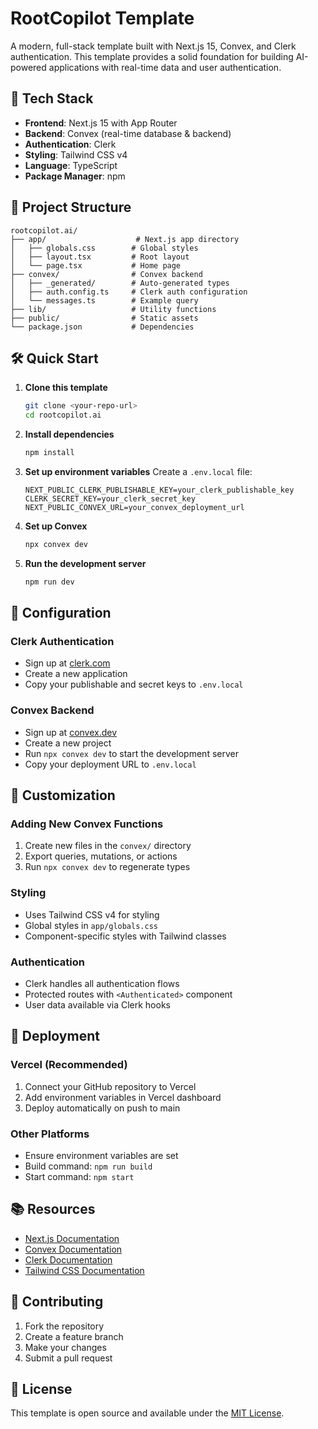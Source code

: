 # RootCopilot Template

A modern, full-stack template built with Next.js 15, Convex, and Clerk authentication. This template provides a solid foundation for building AI-powered applications with real-time data and user authentication.

## 🚀 Tech Stack

- **Frontend**: Next.js 15 with App Router
- **Backend**: Convex (real-time database & backend)
- **Authentication**: Clerk
- **Styling**: Tailwind CSS v4
- **Language**: TypeScript
- **Package Manager**: npm

## 📁 Project Structure

```
rootcopilot.ai/
├── app/                    # Next.js app directory
│   ├── globals.css        # Global styles
│   ├── layout.tsx         # Root layout
│   └── page.tsx           # Home page
├── convex/                # Convex backend
│   ├── _generated/        # Auto-generated types
│   ├── auth.config.ts     # Clerk auth configuration
│   └── messages.ts        # Example query
├── lib/                   # Utility functions
├── public/                # Static assets
└── package.json           # Dependencies
```

## 🛠️ Quick Start

1. **Clone this template**
   ```bash
   git clone <your-repo-url>
   cd rootcopilot.ai
   ```

2. **Install dependencies**
   ```bash
   npm install
   ```

3. **Set up environment variables**
   Create a `.env.local` file:
   ```env
   NEXT_PUBLIC_CLERK_PUBLISHABLE_KEY=your_clerk_publishable_key
   CLERK_SECRET_KEY=your_clerk_secret_key
   NEXT_PUBLIC_CONVEX_URL=your_convex_deployment_url
   ```

4. **Set up Convex**
   ```bash
   npx convex dev
   ```

5. **Run the development server**
   ```bash
   npm run dev
   ```

## 🔧 Configuration

### Clerk Authentication
- Sign up at [clerk.com](https://clerk.com)
- Create a new application
- Copy your publishable and secret keys to `.env.local`

### Convex Backend
- Sign up at [convex.dev](https://convex.dev)
- Create a new project
- Run `npx convex dev` to start the development server
- Copy your deployment URL to `.env.local`

## 📝 Customization

### Adding New Convex Functions
1. Create new files in the `convex/` directory
2. Export queries, mutations, or actions
3. Run `npx convex dev` to regenerate types

### Styling
- Uses Tailwind CSS v4 for styling
- Global styles in `app/globals.css`
- Component-specific styles with Tailwind classes

### Authentication
- Clerk handles all authentication flows
- Protected routes with `<Authenticated>` component
- User data available via Clerk hooks

## 🚀 Deployment

### Vercel (Recommended)
1. Connect your GitHub repository to Vercel
2. Add environment variables in Vercel dashboard
3. Deploy automatically on push to main

### Other Platforms
- Ensure environment variables are set
- Build command: `npm run build`
- Start command: `npm start`

## 📚 Resources

- [Next.js Documentation](https://nextjs.org/docs)
- [Convex Documentation](https://docs.convex.dev)
- [Clerk Documentation](https://clerk.com/docs)
- [Tailwind CSS Documentation](https://tailwindcss.com/docs)

## 🤝 Contributing

1. Fork the repository
2. Create a feature branch
3. Make your changes
4. Submit a pull request

## 📄 License

This template is open source and available under the [MIT License](LICENSE).
